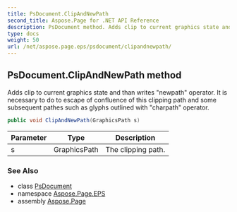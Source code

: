 ```yaml
---
title: PsDocument.ClipAndNewPath
second_title: Aspose.Page for .NET API Reference
description: PsDocument method. Adds clip to current graphics state and than writes newpath operator. It is necessary to do to escape of confluence of this clipping path and some subsequent pathes such as glyphs outlined with charpath operator
type: docs
weight: 50
url: /net/aspose.page.eps/psdocument/clipandnewpath/
---
```

## PsDocument.ClipAndNewPath method

Adds clip to current graphics state and than writes "newpath" operator. It is necessary to do to escape of confluence of this clipping path and some subsequent pathes such as glyphs outlined with "charpath" operator.

```csharp
public void ClipAndNewPath(GraphicsPath s)
```

| Parameter | Type | Description |
| --- | --- | --- |
| s | GraphicsPath | The clipping path. |

### See Also

* class [PsDocument](../)
* namespace [Aspose.Page.EPS](../../psdocument/)
* assembly [Aspose.Page](../../../)


